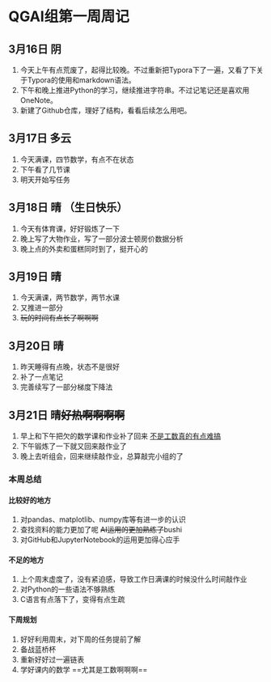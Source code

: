 # QGAI组第一周周记

## 3月16日		阴

1. 今天上午有点荒废了，起得比较晚。不过重新把Typora下了一遍，又看了下关于Typora的使用和markdown语法。
2. 下午和晚上推进Python的学习，继续推进字符串。不过记笔记还是喜欢用OneNote。
3. 新建了Github仓库，理好了结构，看看后续怎么用吧。


## 3月17日	多云

1. 今天满课，四节数学，有点不在状态
2. 下午看了几节课
3. 明天开始写任务


## 3月18日    晴    （生日快乐）
1. 今天有体育课，好好锻炼了一下
2. 晚上写了大物作业，写了一部分波士顿房价数据分析
3. 晚上点的外卖和蛋糕同时到了，挺开心的


## 3月19日    晴

1. 今天满课，两节数学，两节水课
2. 又推进一部分
3. ~~玩的时间有点长了啊啊啊~~


## 3月20日    晴

1. 昨天睡得有点晚，状态不是很好
2. 补了一点笔记
3. 完善续写了一部分梯度下降法


## 3月21日    晴~~好热啊啊啊啊~~

1. 早上和下午把欠的数学课和作业补了回来  <u>不是工数真的有点难搞</u>
2. 下午锻炼了一下就又回来敲作业了
3. 晚上去听组会，回来继续敲作业，总算敲完小组的了

### 本周总结
#### 比较好的地方
1. 对pandas、matplotlib、numpy库等有进一步的认识
2. 查找资料的能力更加了呢 ~~AI运用的更加熟练了~~bushi
3. 对GitHub和JupyterNotebook的运用更加得心应手
#### 不足的地方
1. 上个周末虚度了，没有紧迫感，导致工作日满课的时候没什么时间敲作业
2. 对Python的一些语法不够熟练
3. C语言有点落下了，变得有点生疏
#### 下周规划
1. 好好利用周末，对下周的任务提前了解
2. 备战蓝桥杯
3. 重新好好过一遍链表
4. 学好课内的数学 ==尤其是工数啊啊啊==
